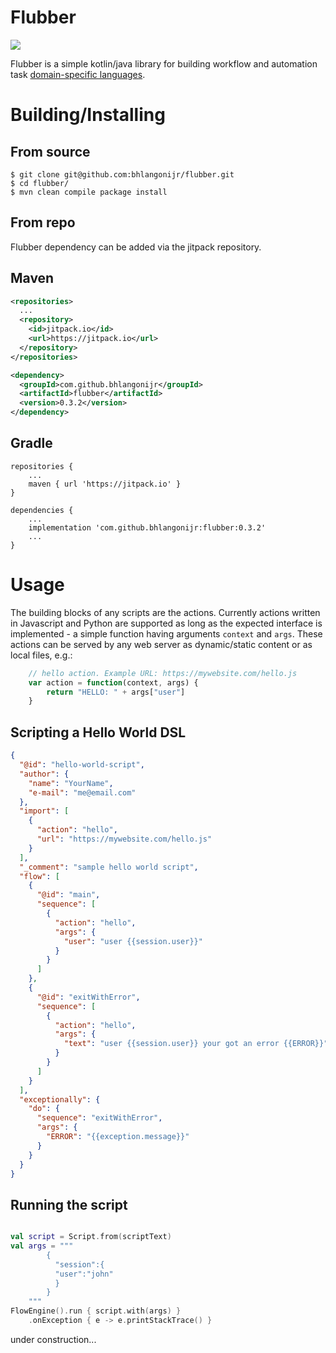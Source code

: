 Flubber
=========================

[![](https://jitpack.io/v/bhlangonijr/flubber.svg)](https://jitpack.io/#bhlangonijr/flubber)

Flubber is a simple kotlin/java library for building workflow and automation
task [domain-specific languages](https://en.wikipedia.org/wiki/Domain-specific_language).

# Building/Installing

## From source

```
$ git clone git@github.com:bhlangonijr/flubber.git
$ cd flubber/
$ mvn clean compile package install
```

## From repo

Flubber dependency can be added via the jitpack repository.

## Maven

```xml
<repositories>
  ...
  <repository>
    <id>jitpack.io</id>
    <url>https://jitpack.io</url>
  </repository>
</repositories>
```

```xml
<dependency>
  <groupId>com.github.bhlangonijr</groupId>
  <artifactId>flubber</artifactId>
  <version>0.3.2</version>
</dependency>
```

## Gradle

```
repositories {
    ...
    maven { url 'https://jitpack.io' }
}
```

```
dependencies {
    ...
    implementation 'com.github.bhlangonijr:flubber:0.3.2'
    ...
}
```

# Usage

The building blocks of any scripts are the actions. Currently actions written in Javascript and Python are supported as
long as the expected interface is implemented - a simple function having arguments `context` and `args`. These actions
can be served by any web server as dynamic/static content or as local files, e.g.:

```javascript
    // hello action. Example URL: https://mywebsite.com/hello.js
    var action = function(context, args) {
        return "HELLO: " + args["user"]
    }
```  

## Scripting a Hello World DSL

```json
{
  "@id": "hello-world-script",
  "author": {
    "name": "YourName",
    "e-mail": "me@email.com"
  },
  "import": [
    {
      "action": "hello",
      "url": "https://mywebsite.com/hello.js"
    }
  ],
  "_comment": "sample hello world script",
  "flow": [
    {
      "@id": "main",
      "sequence": [
        {
          "action": "hello",
          "args": {
            "user": "user {{session.user}}"
          }
        }
      ]
    },
    {
      "@id": "exitWithError",
      "sequence": [
        {
          "action": "hello",
          "args": {
            "text": "user {{session.user}} your got an error {{ERROR}}"
          }
        }
      ]
    }
  ],
  "exceptionally": {
    "do": {
      "sequence": "exitWithError",
      "args": {
        "ERROR": "{{exception.message}}"
      }
    }
  }
}
```  

## Running the script

```kotlin

val script = Script.from(scriptText)
val args = """
        {
          "session":{
          "user":"john"
          }
        }
    """
FlowEngine().run { script.with(args) }
    .onException { e -> e.printStackTrace() }

```

under construction...